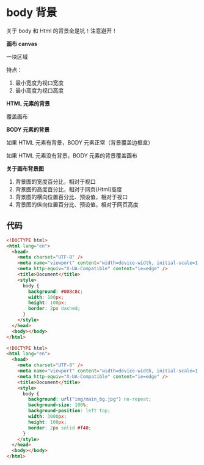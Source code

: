 # body 背景

关于 body 和 Html 的背景全是坑！注意避开！

**画布 canvas**

一块区域

特点：

1. 最小宽度为视口宽度
2. 最小高度为视口高度

**HTML 元素的背景**

覆盖画布

**BODY 元素的背景**

如果 HTML 元素有背景，BODY 元素正常（背景覆盖边框盒）

如果 HTML 元素没有背景，BODY 元素的背景覆盖画布

**关于画布背景图**

1. 背景图的宽度百分比，相对于视口
2. 背景图的高度百分比，相对于网页(Html)高度
3. 背景图的横向位置百分比、预设值，相对于视口
4. 背景图的纵向位置百分比、预设值，相对于网页高度

## 代码

```html
<!DOCTYPE html>
<html lang="en">
  <head>
    <meta charset="UTF-8" />
    <meta name="viewport" content="width=device-width, initial-scale=1.0" />
    <meta http-equiv="X-UA-Compatible" content="ie=edge" />
    <title>Document</title>
    <style>
      body {
        background: #008c8c;
        width: 100px;
        height: 100px;
        border: 2px dashed;
      }
    </style>
  </head>
  <body></body>
</html>
```

```html
<!DOCTYPE html>
<html lang="en">
  <head>
    <meta charset="UTF-8" />
    <meta name="viewport" content="width=device-width, initial-scale=1.0" />
    <meta http-equiv="X-UA-Compatible" content="ie=edge" />
    <title>Document</title>
    <style>
      body {
        background: url("img/main_bg.jpg") no-repeat;
        background-size: 100%;
        background-position: left top;
        width: 3000px;
        height: 100px;
        border: 2px solid #f40;
      }
    </style>
  </head>
  <body></body>
</html>
```

